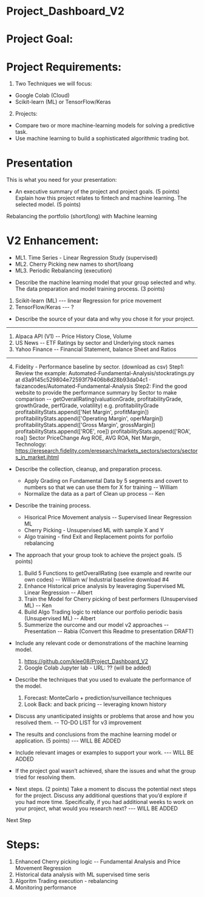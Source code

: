 # Project_Dashboard_V2
# Project Goal:

# Project Requirements: 
1) Two Techniques we will focus:
- Google Colab (Cloud)
- Scikit-learn (ML) or TensorFlow/Keras
2) Projects:
- Compare two or more machine-learning models for solving a predictive task.
- Use machine learning to build a sophisticated algorithmic trading bot.

# Presentation
This is what you need for your presentation:
- An executive summary of the project and project goals. (5 points)
Explain how this project relates to fintech and machine learning.
The selected model. (5 points)

Rebalancing the portfolio (short/long) with Machine learning
# V2 Enhancement:
+ ML1. Time Series - Linear Regression Study (supervised)
+ ML2. Cherry Picking new names to short/loang
+ ML3. Periodic Rebalancing (execution)

- Describe the machine learning model that your group selected and why.
The data preparation and model training process. (3 points)
1. Scikit-learn (ML) --- linear Regression for price movement
2. TensorFlow/Keras  --- ? 

- Describe the source of your data and why you chose it for your project.
-------------------------
1. Alpaca  API (V1) -- Price History Close, Volume
2. US News -- ETF Ratings by sector and Underlying stock names 
3. Yahoo Finance -- Financial Statement, balance Sheet and Ratios
--------------------------
4. Fidelity - Performance baseline by sector. (download as csv) 
   Step1: Review the example: Automated-Fundamental-Analysis/stockratings.py at d3a9145c529804e72593f79406b8d28b93da04c1 · faizancodes/Automated-Fundamental-Analysis
   Step2: Find the good website to provide the performance summary by Sector to make comparison 
   -- getOverallRating(valuationGrade, profitabilityGrade, growthGrade, perfGrade, volatility)
   e.g. profitabilityGrade
        profitabilityStats.append(['Net Margin', profitMargin])
        profitabilityStats.append(['Operating Margin', operMargin])
        profitabilityStats.append(['Gross Margin', grossMargin])
        profitabilityStats.append(['ROE', roe])
        profitabilityStats.append(['ROA', roa])
    Sector         PriceChange    Avg ROE, AVG ROA, Net Margin,    
    Technology:   
     https://eresearch.fidelity.com/eresearch/markets_sectors/sectors/sectors_in_market.jhtml  

- Describe the collection, cleanup, and preparation process.
  - Apply Grading on Fundamental Data by 5 segments and covert to numbers so that we can use them for X for training -- William 
  - Normalize the data as a part of Clean up process -- Ken  

- Describe the training process.
  - Hisorical Price Movement analysis -- Supervised linear Regression ML
  - Cherry Picking - Unsupervised ML  with sample X and Y 
  - Algo training - find Exit and Replacement points for porfolio rebalancing

- The approach that your group took to achieve the project goals. (5 points)
   1. Build 5 Functions to getOverallRating (see example and rewrite our own codes) -- William w/ Industrial baseline download #4
   2. Enhance Historical price analysis by leaveraging Supervised ML Linear Regression -- Albert
   3. Train the Model for Cherry picking of best performers (Unsupervised ML)  -- Ken 
   4. Build Algo Trading logic to reblance our portfolio periodic basis (Unsupervised ML) -- Albert
   5. Summerize the ourcome and our model v2 approaches -- Presentation -- Rabia (Convert this Readme to presentation DRAFT)
  
   
- Include any relevant code or demonstrations of the machine learning model.
   1. https://github.com/klee08/Project_Dashboard_V2
   2. Google Colab Jupyter lab - URL: ?? (will be added)

- Describe the techniques that you used to evaluate the performance of the model.
   1. Forecast: MonteCarlo + prediction/surveillance techniques 
   2. Look Back: and back pricing -- leveraging known history
   
- Discuss any unanticipated insights or problems that arose and how you resolved them.
   -- TO-DO LIST for v3 improvement 
   
- The results and conclusions from the machine learning model or application. (5 points)
   --- WILL BE ADDED

- Include relevant images or examples to support your work.
   --- WILL BE ADDED

- If the project goal wasn’t achieved, share the issues and what the group tried for resolving them.
- Next steps. (2 points)
Take a moment to discuss the potential next steps for the project.
Discuss any additional questions that you’d explore if you had more time. 
Specifically, if you had additional weeks to work on your project, what would you research next?
    --- WILL BE ADDED

Next Step



# Steps:
1. Enhanced Cherry picking logic -- Fundamental Analysis and Price Movement Regression 
2. Historical data analysis with ML supervised time seris
3. Algoritm Trading execution - rebalancing
4. Monitoring performance 
